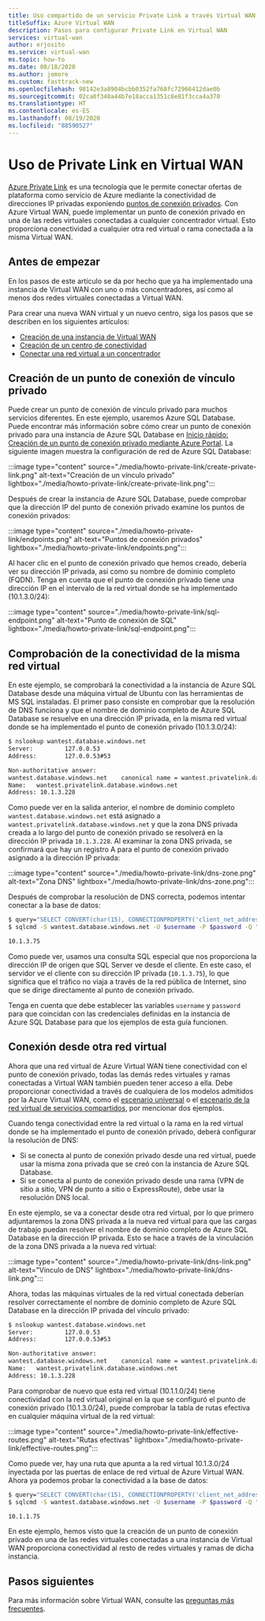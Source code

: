 ```yaml
---
title: Uso compartido de un servicio Private Link a través Virtual WAN
titleSuffix: Azure Virtual WAN
description: Pasos para configurar Private Link en Virtual WAN
services: virtual-wan
author: erjosito
ms.service: virtual-wan
ms.topic: how-to
ms.date: 08/18/2020
ms.author: jomore
ms.custom: fasttrack-new
ms.openlocfilehash: 98142e3a8904bcbb0352fa768fc72966412dae0b
ms.sourcegitcommit: 02ca0f340a44b7e18acca1351c8e81f3cca4a370
ms.translationtype: HT
ms.contentlocale: es-ES
ms.lasthandoff: 08/19/2020
ms.locfileid: "88590527"
---
```

# <a name="use-private-link-in-virtual-wan"></a>Uso de Private Link en Virtual WAN

[Azure Private Link](../private-link/private-link-overview.md) es una tecnología que le permite conectar ofertas de plataforma como servicio de Azure mediante la conectividad de direcciones IP privadas exponiendo [puntos de conexión privados](../private-link/private-endpoint-overview.md). Con Azure Virtual WAN, puede implementar un punto de conexión privado en una de las redes virtuales conectadas a cualquier concentrador virtual. Esto proporciona conectividad a cualquier otra red virtual o rama conectada a la misma Virtual WAN.

## <a name="before-you-begin"></a>Antes de empezar

En los pasos de este artículo se da por hecho que ya ha implementado una instancia de Virtual WAN con uno o más concentradores, así como al menos dos redes virtuales conectadas a Virtual WAN.

Para crear una nueva WAN virtual y un nuevo centro, siga los pasos que se describen en los siguientes artículos:

* [Creación de una instancia de Virtual WAN](virtual-wan-site-to-site-portal.md#openvwan)
* [Creación de un centro de conectividad](virtual-wan-site-to-site-portal.md#hub)
* [Conectar una red virtual a un concentrador](virtual-wan-site-to-site-portal.md#hub)

## <a name="create-a-private-link-endpoint"></a><a name="endpoint"></a>Creación de un punto de conexión de vínculo privado

Puede crear un punto de conexión de vínculo privado para muchos servicios diferentes. En este ejemplo, usaremos Azure SQL Database. Puede encontrar más información sobre cómo crear un punto de conexión privado para una instancia de Azure SQL Database en [Inicio rápido: Creación de un punto de conexión privado mediante Azure Portal](../private-link/create-private-endpoint-portal.md). La siguiente imagen muestra la configuración de red de Azure SQL Database:

:::image type="content" source="./media/howto-private-link/create-private-link.png" alt-text="Creación de un vínculo privado" lightbox="./media/howto-private-link/create-private-link.png":::

Después de crear la instancia de Azure SQL Database, puede comprobar que la dirección IP del punto de conexión privado examine los puntos de conexión privados:

:::image type="content" source="./media/howto-private-link/endpoints.png" alt-text="Puntos de conexión privados" lightbox="./media/howto-private-link/endpoints.png":::

Al hacer clic en el punto de conexión privado que hemos creado, debería ver su dirección IP privada, así como su nombre de dominio completo (FQDN). Tenga en cuenta que el punto de conexión privado tiene una dirección IP en el intervalo de la red virtual donde se ha implementado (10.1.3.0/24):

:::image type="content" source="./media/howto-private-link/sql-endpoint.png" alt-text="Punto de conexión de SQL" lightbox="./media/howto-private-link/sql-endpoint.png":::

## <a name="verify-connectivity-from-the-same-vnet"></a><a name="connectivity"></a>Comprobación de la conectividad de la misma red virtual

En este ejemplo, se comprobará la conectividad a la instancia de Azure SQL Database desde una máquina virtual de Ubuntu con las herramientas de MS SQL instaladas. El primer paso consiste en comprobar que la resolución de DNS funciona y que el nombre de dominio completo de Azure SQL Database se resuelve en una dirección IP privada, en la misma red virtual donde se ha implementado el punto de conexión privado (10.1.3.0/24):

```bash
$ nslookup wantest.database.windows.net
Server:         127.0.0.53
Address:        127.0.0.53#53

Non-authoritative answer:
wantest.database.windows.net    canonical name = wantest.privatelink.database.windows.net.
Name:   wantest.privatelink.database.windows.net
Address: 10.1.3.228
```

Como puede ver en la salida anterior, el nombre de dominio completo `wantest.database.windows.net` está asignado a `wantest.privatelink.database.windows.net` y que la zona DNS privada creada a lo largo del punto de conexión privado se resolverá en la dirección IP privada `10.1.3.228`. Al examinar la zona DNS privada, se confirmará que hay un registro A para el punto de conexión privado asignado a la dirección IP privada:

:::image type="content" source="./media/howto-private-link/dns-zone.png" alt-text="Zona DNS" lightbox="./media/howto-private-link/dns-zone.png":::

Después de comprobar la resolución de DNS correcta, podemos intentar conectar a la base de datos:

```bash
$ query="SELECT CONVERT(char(15), CONNECTIONPROPERTY('client_net_address'));"
$ sqlcmd -S wantest.database.windows.net -U $username -P $password -Q "$query"

10.1.3.75
```

Como puede ver, usamos una consulta SQL especial que nos proporciona la dirección IP de origen que SQL Server ve desde el cliente. En este caso, el servidor ve el cliente con su dirección IP privada (`10.1.3.75`), lo que significa que el tráfico no viaja a través de la red pública de Internet, sino que se dirige directamente al punto de conexión privado.

Tenga en cuenta que debe establecer las variables `username` y `password` para que coincidan con las credenciales definidas en la instancia de Azure SQL Database para que los ejemplos de esta guía funcionen.

## <a name="connect-from-a-different-vnet"></a><a name="vnet"></a>Conexión desde otra red virtual

Ahora que una red virtual de Azure Virtual WAN tiene conectividad con el punto de conexión privado, todas las demás redes virtuales y ramas conectadas a Virtual WAN también pueden tener acceso a ella. Debe proporcionar conectividad a través de cualquiera de los modelos admitidos por la Azure Virtual WAN, como el [escenario universal](scenario-any-to-any.md) o el [escenario de la red virtual de servicios compartidos](scenario-shared-services-vnet.md), por mencionar dos ejemplos.

Cuando tenga conectividad entre la red virtual o la rama en la red virtual donde se ha implementado el punto de conexión privado, deberá configurar la resolución de DNS:

* Si se conecta al punto de conexión privado desde una red virtual, puede usar la misma zona privada que se creó con la instancia de Azure SQL Database.
* Si se conecta al punto de conexión privado desde una rama (VPN de sitio a sitio, VPN de punto a sitio o ExpressRoute), debe usar la resolución DNS local.

En este ejemplo, se va a conectar desde otra red virtual, por lo que primero adjuntaremos la zona DNS privada a la nueva red virtual para que las cargas de trabajo puedan resolver el nombre de dominio completo de Azure SQL Database en la dirección IP privada. Esto se hace a través de la vinculación de la zona DNS privada a la nueva red virtual:

:::image type="content" source="./media/howto-private-link/dns-link.png" alt-text="Vínculo de DNS" lightbox="./media/howto-private-link/dns-link.png":::

Ahora, todas las máquinas virtuales de la red virtual conectada deberían resolver correctamente el nombre de dominio completo de Azure SQL Database en la dirección IP privada del vínculo privado:

```bash
$ nslookup wantest.database.windows.net
Server:         127.0.0.53
Address:        127.0.0.53#53

Non-authoritative answer:
wantest.database.windows.net    canonical name = wantest.privatelink.database.windows.net.
Name:   wantest.privatelink.database.windows.net
Address: 10.1.3.228
```

Para comprobar de nuevo que esta red virtual (10.1.1.0/24) tiene conectividad con la red virtual original en la que se configuró el punto de conexión privado (10.1.3.0/24), puede comprobar la tabla de rutas efectiva en cualquier máquina virtual de la red virtual:

:::image type="content" source="./media/howto-private-link/effective-routes.png" alt-text="Rutas efectivas" lightbox="./media/howto-private-link/effective-routes.png":::

Como puede ver, hay una ruta que apunta a la red virtual 10.1.3.0/24 inyectada por las puertas de enlace de red virtual de Azure Virtual WAN. Ahora ya podemos probar la conectividad a la base de datos:

```bash
$ query="SELECT CONVERT(char(15), CONNECTIONPROPERTY('client_net_address'));"
$ sqlcmd -S wantest.database.windows.net -U $username -P $password -Q "$query"

10.1.1.75
```

En este ejemplo, hemos visto que la creación de un punto de conexión privado en una de las redes virtuales conectadas a una instancia de Virtual WAN proporciona conectividad al resto de redes virtuales y ramas de dicha instancia.

## <a name="next-steps"></a>Pasos siguientes

Para más información sobre Virtual WAN, consulte las [preguntas más frecuentes](virtual-wan-faq.md).
